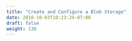 ```yaml
---
title: "Create and Configure a Blob Storage"
date: 2018-10-03T10:23:24-07:00
draft: false
weight: 130
---
```


